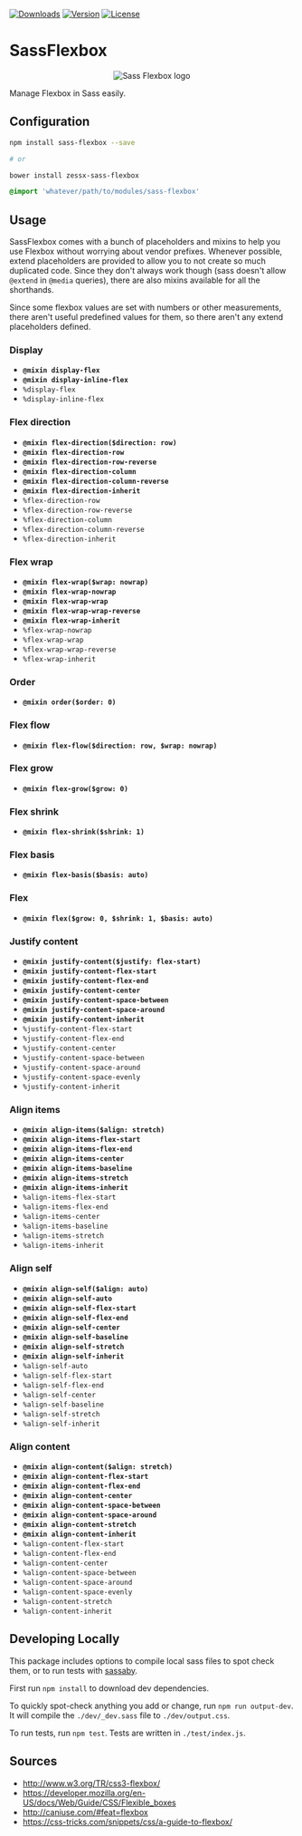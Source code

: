 <a href="https://www.npmjs.com/package/sass-flexbox"><img src="https://img.shields.io/npm/dt/sass-flexbox.svg" alt="Downloads"></a>
<a href="https://www.npmjs.com/package/sass-flexbox"><img src="https://img.shields.io/npm/v/sass-flexbox.svg" alt="Version"></a>
<a href="https://www.npmjs.com/package/sass-flexbox"><img src="https://img.shields.io/npm/l/sass-flexbox.svg" alt="License"></a>

# SassFlexbox

<p align="center">
  <img src="https://raw.githubusercontent.com/zessx/sass-flexbox/master/sass-flexbox.png" alt="Sass Flexbox logo">
</p>

Manage Flexbox in Sass easily.

## Configuration

```bash
npm install sass-flexbox --save 

# or 

bower install zessx-sass-flexbox
```

```sass
@import 'whatever/path/to/modules/sass-flexbox'
```

    
## Usage

SassFlexbox comes with a bunch of placeholders and mixins to help you use Flexbox without worrying about vendor prefixes. Whenever possible, extend placeholders are provided to allow you to not create so much duplicated code. Since they don't always work though (sass doesn't allow `@extend` in `@media` queries), there are also mixins available for all the shorthands.

Since some flexbox values are set with numbers or other measurements, there aren't useful predefined values for them, so there aren't any extend placeholders defined.

### Display

- **`@mixin display-flex`**
- **`@mixin display-inline-flex`**
- `%display-flex`
- `%display-inline-flex`

### Flex direction

- **`@mixin flex-direction($direction: row)`**
- **`@mixin flex-direction-row`**
- **`@mixin flex-direction-row-reverse`**
- **`@mixin flex-direction-column`**
- **`@mixin flex-direction-column-reverse`**
- **`@mixin flex-direction-inherit`**
- `%flex-direction-row`
- `%flex-direction-row-reverse`
- `%flex-direction-column`
- `%flex-direction-column-reverse`
- `%flex-direction-inherit`


### Flex wrap

- **`@mixin flex-wrap($wrap: nowrap)`**
- **`@mixin flex-wrap-nowrap`**
- **`@mixin flex-wrap-wrap`**
- **`@mixin flex-wrap-wrap-reverse`**
- **`@mixin flex-wrap-inherit`**
- `%flex-wrap-nowrap`
- `%flex-wrap-wrap`
- `%flex-wrap-wrap-reverse`
- `%flex-wrap-inherit`

### Order

- **`@mixin order($order: 0)`**

### Flex flow

- **`@mixin flex-flow($direction: row, $wrap: nowrap)`**

### Flex grow

- **`@mixin flex-grow($grow: 0)`**

### Flex shrink

- **`@mixin flex-shrink($shrink: 1)`**

### Flex basis

- **`@mixin flex-basis($basis: auto)`**

### Flex

- **`@mixin flex($grow: 0, $shrink: 1, $basis: auto)`**

### Justify content

- **`@mixin justify-content($justify: flex-start)`**
- **`@mixin justify-content-flex-start`**
- **`@mixin justify-content-flex-end`**
- **`@mixin justify-content-center`**
- **`@mixin justify-content-space-between`**
- **`@mixin justify-content-space-around`**
- **`@mixin justify-content-inherit`**
- `%justify-content-flex-start`
- `%justify-content-flex-end`
- `%justify-content-center`
- `%justify-content-space-between`
- `%justify-content-space-around`
- `%justify-content-space-evenly`
- `%justify-content-inherit`

### Align items

- **`@mixin align-items($align: stretch)`**
- **`@mixin align-items-flex-start`**
- **`@mixin align-items-flex-end`**
- **`@mixin align-items-center`**
- **`@mixin align-items-baseline`**
- **`@mixin align-items-stretch`**
- **`@mixin align-items-inherit`**
- `%align-items-flex-start`
- `%align-items-flex-end`
- `%align-items-center`
- `%align-items-baseline`
- `%align-items-stretch`
- `%align-items-inherit`

### Align self

- **`@mixin align-self($align: auto)`**
- **`@mixin align-self-auto`**
- **`@mixin align-self-flex-start`**
- **`@mixin align-self-flex-end`**
- **`@mixin align-self-center`**
- **`@mixin align-self-baseline`**
- **`@mixin align-self-stretch`**
- **`@mixin align-self-inherit`**
- `%align-self-auto`
- `%align-self-flex-start`
- `%align-self-flex-end`
- `%align-self-center`
- `%align-self-baseline`
- `%align-self-stretch`
- `%align-self-inherit`

### Align content

- **`@mixin align-content($align: stretch)`**
- **`@mixin align-content-flex-start`**
- **`@mixin align-content-flex-end`**
- **`@mixin align-content-center`**
- **`@mixin align-content-space-between`**
- **`@mixin align-content-space-around`**
- **`@mixin align-content-stretch`**
- **`@mixin align-content-inherit`**
- `%align-content-flex-start`
- `%align-content-flex-end`
- `%align-content-center`
- `%align-content-space-between`
- `%align-content-space-around`
- `%align-content-space-evenly`
- `%align-content-stretch`
- `%align-content-inherit`

## Developing Locally

This package includes options to compile local sass files to spot check them, or to run tests with [sassaby](https://github.com/ryanbahniuk/sassaby).

First run `npm install` to download dev dependencies.

To quickly spot-check anything you add or change, run `npm run output-dev`. It will compile the `./dev/_dev.sass` file to `./dev/output.css`.

To run tests, run `npm test`. Tests are written in `./test/index.js`.

## Sources

- http://www.w3.org/TR/css3-flexbox/
- https://developer.mozilla.org/en-US/docs/Web/Guide/CSS/Flexible_boxes
- http://caniuse.com/#feat=flexbox
- https://css-tricks.com/snippets/css/a-guide-to-flexbox/

